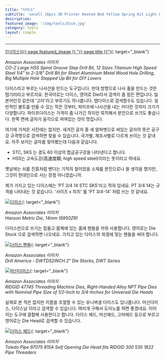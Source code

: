 ```yaml
---
title: "다이스"
subtitle: 'uxcell 16pcs 3D Printer Heated Bed Yellow Spring Kit Light Load Compression Leveling Springs 25mm/0.98 Inch'
description:
featured_image: '/img/tools/Dice.jpg'
category: tools
layout: simple
---
```


***

[![다이스]({{ page.featured_image }} "{{ page.title }}")](https://amzn.to/3v2ppvE){: target="_blank"}

*Amazon Associates 이미지*<br>
*CO-Z Large HSS Spiral Groove Step Drill Bit, 12 Sizes Titanium High Speed Steel 1/4" to 2-3/8" Drill Bit for Sheet Aluminium Metal Wood Hole Drilling, Big Multiple Hole Stepped Up Bit for DIY Lovers*

다이스라고 부르는 나사산을 만드는 도구입니다. 반대 방향으로 나사 홀을 만드는 것은 탭기리라고 부르지요. 한국어로는 다이스, 영어로 Die라서 검색이 좀 힘든 편입니다. 일본어인것 같은데 '고마'라고 부르기도 하나봅니다. 탭다이스로 검색할수도 있습니다. 일반적인 볼트를 만들 수 있는 작은 것부터, 파이프에 나사산을 내는 커다란 것까지 크기가 다양합니다. 파이프다이스는 가격이 좀 나가긴 하지만 묵직해서 문진으로 쓰기도 좋습니다.
한쪽 면에 글자가 음각으로 파여있는 것이 멋집니다.

여기에 가져온 사진에는 없지만. 새겨진 글자 중 세 알파벳으로 써있는 글자의 뜻은 공구강 규격명으로 검색하면 찾을 수 있습니다. 국가별, 제조사별로 다르게 쓰이는 것 같네요. 자주 보이는 글자를 찾아봤는데 다음과 같습니다.
* STC, SKS 는 경도 60 이상의 합금공구강을 나타낸다고 합니다.
* HSS는 고속도강(高速度鋼; high speed steel)이라는 뜻이라고 하네요.

옛날에는 쇠를 진흙처럼 벤다는 기적의 철이었을 소재를 문진으로나 쓸 생각을 했지만, 그것이 현대인으로 사는 장점 아니겠습니까.

제가 가지고 있는 다이스에는 'PT 3/4 14 STC SKS'라고 적혀 있네요.
PT 3/4 14는 규격을 나타내는 것 같습니다.
'사이즈 x 피치' 를 'PT 3/4-14' 처럼 쓰는 것 같네요.


[![다이스](//ws-na.amazon-adsystem.com/widgets/q?_encoding=UTF8&ASIN=B0195UUXGG&Format=_SL500_&ID=AsinImage&MarketPlace=US&ServiceVersion=20070822&WS=1&tag=mobilea068c33-20&language=en_US "다이스")](https://amzn.to/3cn70mA){: target="_blank"}

*Amazon Associates 이미지*<br>
*Hanson Metric Die, 14mm (6950ZR)*

다이스만으로 쓰기는 힘들고 몸체에 있는 홈에 핸들을 끼워 사용합니다. 영어로는 Die Stock 으로 검색하면 나오네요. 가지고 있는 다이스의 외경에 맞는 핸들을 써야 합니다.

[![다이스 핸들](//ws-na.amazon-adsystem.com/widgets/q?_encoding=UTF8&ASIN=B00FXK9M9C&Format=_SL500_&ID=AsinImage&MarketPlace=US&ServiceVersion=20070822&WS=1&tag=mobilea068c33-20&language=en_US "다이스 핸들")](https://amzn.to/2TbmxPO){: target="_blank"}

*Amazon Associates 이미지*<br>
*Drill America - DWTDS2INCH 2" Die Stocks, DWT Series*

[![머신다이스](//ws-na.amazon-adsystem.com/widgets/q?_encoding=UTF8&ASIN=B0009XB1Y2&Format=_SL500_&ID=AsinImage&MarketPlace=US&ServiceVersion=20070822&WS=1&tag=mobilea068c33-20&language=en_US "다이스 핸들")](https://amzn.to/2SitPRE){: target="_blank"}

*Amazon Associates 이미지*<br>
*RIDGID 47745 Threading Machine Dies, Right-Handed Alloy NPT Pipe Dies with Nominal Pipe Size of 1/2-Inch to 3/4-Inches for Universal Die Heads*

실제로 본 적은 없지만 지름을 조절할 수 있는 유니버셜 다이스도 있나봅니다. 머신다이스, 다이스날 이라고 검색할 수 있습니다. 여러개 구해서 도미노를 하면 좋겠네요. 이어지는 도구에 결합해 사용한다고 합니다. 다이스 헤드, 머신헤드, 고마헤드 등으로 부르고 영어로는 Die Head로 검색할 수 있습니다.

[![다이스 헤드](//ws-na.amazon-adsystem.com/widgets/q?_encoding=UTF8&ASIN=B075FGRXXW&Format=_SL500_&ID=AsinImage&MarketPlace=US&ServiceVersion=20070822&WS=1&tag=mobilea068c33-20&language=en_US "다이스 핸들")](https://amzn.to/3z9MI9W){: target="_blank"}

*Amazon Associates 이미지*<br>
*Toledo Pipe 97075 815A Self Opening Die Head fits RIDGID 300 535 1822 Pipe Threaders*

